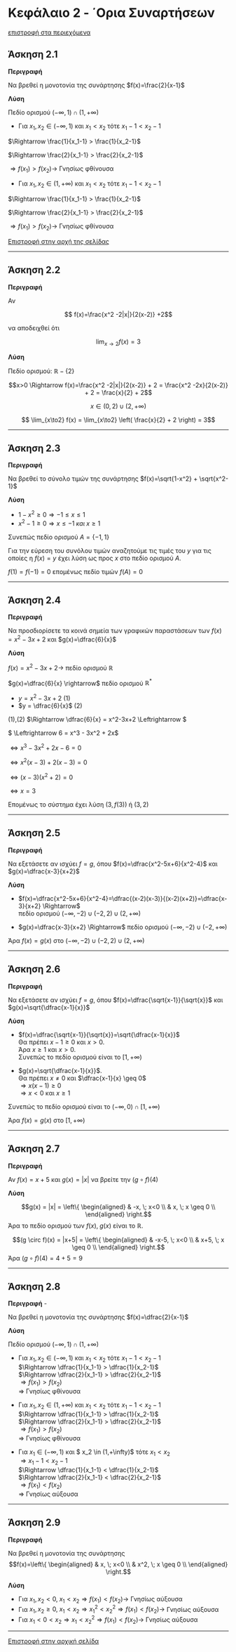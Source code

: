 <script type="text/javascript" charset="utf-8" 
src="https://cdn.mathjax.org/mathjax/latest/MathJax.js?config=TeX-AMS-MML_HTMLorMML,
https://vincenttam.github.io/javascripts/MathJaxLocal.js"></script>

<div id='id-section-2-top'/>

# Κεφάλαιο 2 - ΄Ορια Συναρτήσεων

[επιστροφή στα περιεχόμενα](./README.md)



## Άσκηση 2.1

**Περιγραφή**

Να βρεθεί η μονοτονία της συνάρτησης 
$f(x)=\frac{2}{x-1}$

**Λύση**

Πεδίο ορισμού $(-\infty,1)\cap(1,+\infty)$

* Για $x_1, x_2 \in (-\infty,1)$ και $x_1 < x_2$ τότε 
$x_1 -1 < x_2 -1$ 

$\Rightarrow \frac{1}{x_1-1} > \frac{1}{x_2-1}$

$\Rightarrow \frac{2}{x_1-1} > \frac{2}{x_2-1}$

$\Rightarrow f(x_1)>f(x_2) \rightarrow$ Γνησίως φθίνουσα

* Για $x_1, x_2 \in (1,+\infty)$ και $x_1 < x_2$ τότε 
$x_1 -1 < x_2 -1$ 

$\Rightarrow \frac{1}{x_1-1} > \frac{1}{x_2-1}$

$\Rightarrow \frac{2}{x_1-1} > \frac{2}{x_2-1}$

$\Rightarrow f(x_1)>f(x_2) \rightarrow$ Γνησίως φθίνουσα

[Επιστροφή στην αρχή της σελίδας](#id-section-2-top)

---


## Άσκηση 2.2

**Περιγραφή**

Αν 

$$
f(x)=\frac{x^2 -2|x|}{2(x-2)} +2$$ 

να αποδειχθεί ότι 

$$
\lim_{x\to2} f(x) = 3
$$

**Λύση**

Πεδίο ορισμού: $\mathbb{R}-\{2\}$

$$x>0 \Rightarrow f(x)=\frac{x^2 -2|x|}{2(x-2)} + 2 = \frac{x^2 -2x}{2(x-2)} + 2 = \frac{x}{2} + 2$$

$$x \in (0,2) \cup (2,+\infty)$$ 

$$ \lim_{x\to2} f(x) = \lim_{x\to2} \left( \frac{x}{2} + 2 \right) = 3$$

---

## Άσκηση 2.3

**Περιγραφή**

Να βρεθεί το σύνολο τιμών της συνάρτησης 
$f(x)=\sqrt{1-x^2} + \sqrt{x^2-1}$

**Λύση**

* $1-x^2 \geq 0 \Rightarrow -1 \leq x \leq 1$
* $x^2-1 \geq 0 \Rightarrow x \leq -1 \; \kappa a \iota \; x\geq 1$

Συνεπώς πεδίο ορισμού $A=\{-1,1\}$

Για την εύρεση του συνόλου τιμών αναζητούμε τις τιμές του $y$ για τις οποίες η $f(x)=y$ έχει λύση ως προς $x$ στο πεδίο ορισμού $Α$.

$f(1)=f(-1)=0$ επομένως πεδίο τιμών $f(A)=0$

---

## Άσκηση 2.4

**Περιγραφή**

Να προσδιορίσετε τα κοινά σημεία των γραφικών παραστάσεων των $f(x)=x^2-3x+2$ και $g(x)=\dfrac{6}{x}$

**Λύση**

$f(x)=x^2-3x+2 \rightarrow$ πεδίο ορισμού $\mathbb{R}$

$g(x)=\dfrac{6}{x} \rightarrow$ πεδίο ορισμού $\mathbb{R}^*$

* $y = x^2-3x+2$ (1)
* $y = \dfrac{6}{x}$ (2)
 
(1),(2) $\Rightarrow \dfrac{6}{x} = x^2-3x+2 \Leftrightarrow $

$ \Leftrightarrow 6 = x^3 - 3x^2 + 2x$

$\Leftrightarrow x^3 - 3x^2 + 2x-6=0$

$\Leftrightarrow x^2(x-3) + 2(x-3)=0$

$\Leftrightarrow (x-3)(x^2+2)=0$

$\Leftrightarrow x=3$

Επομένως το σύστημα έχει λύση $(3,f(3))$ ή $(3,2)$ 

---

## Άσκηση 2.5

**Περιγραφή**

Να εξετάσετε αν ισχύει $f=g$, όπου $f(x)=\dfrac{x^2-5x+6}{x^2-4}$ και $g(x)=\dfrac{x-3}{x+2}$

**Λύση**

* $f(x)=\dfrac{x^2-5x+6}{x^2-4}=\dfrac{(x-2)(x-3)}{(x-2)(x+2)}=\dfrac{x-3}{x+2} \Rightarrow$ </br>
πεδίο ορισμού $(-\infty,-2)\cup(-2,2)\cup(2,+\infty)$

* $g(x)=\dfrac{x-3}{x+2} \Rightarrow$ πεδίο ορισμού $(-\infty,-2)\cup(-2,+\infty)$

Άρα $f(x)=g(x)$ στο $(-\infty,-2)\cup(-2,2)\cup(2,+\infty)$

---

## Άσκηση 2.6

**Περιγραφή**

Να εξετάσετε αν ισχύει $f=g$, όπου $f(x)=\dfrac{\sqrt{x-1}}{\sqrt{x}}$ και $g(x)=\sqrt{\dfrac{x-1}{x}}$

**Λύση**


* $f(x)=\dfrac{\sqrt{x-1}}{\sqrt{x}}=\sqrt{\dfrac{x-1}{x}}$ </br>
 Θα πρέπει $x-1 \geq 0$ και $x>0$. </br>
 Άρα $x \geq 1$ και $x>0$. </br>
 Συνεπώς το πεδίο ορισμού είναι το $[1,+\infty)$

* $g(x)=\sqrt{\dfrac{x-1}{x}}$.  </br>
Θα πρέπει $x \neq 0$ και $\dfrac{x-1}{x} \geq 0$ </br>
$\Rightarrow x(x-1) \geq 0$  </br>
$\Rightarrow x<0$ και $x\geq1$

Συνεπώς το πεδίο ορισμού είναι το $(-\infty,0)\cap[1,+\infty)$

Άρα $f(x)=g(x)$ στο $[1,+\infty)$


---

## Άσκηση 2.7

**Περιγραφή**

Αν $f(x)=x+5$ και $g(x)=|x|$ να βρείτε την $(g \circ f)(4)$

**Λύση**

$$g(x) = |x| = 
\left\{ \begin{aligned}
& -x, \; x<0  \\
& x, \; x \geq 0 \\
\end{aligned} \right.$$ 
Άρα το πεδίο ορισμού των $f(x), \; g(x)$ είναι το $\mathbb{R}$.

$$(g \circ f)(x) = |x+5| = 
\left\{ \begin{aligned}
& -x-5, \; x<0  \\
& x+5, \; x \geq 0 \\
\end{aligned} \right.$$ 
Άρα $(g \circ f)(4) = 4+5=9$


---

## Άσκηση 2.8

**Περιγραφή** -

Να βρεθεί η μονοτονία της συνάρτησης $f(x)=\dfrac{2}{x-1}$

**Λύση**

Πεδίο ορισμού $(-\infty,1)\cap(1,+\infty)$

* Για $x_1, x_2 \in (-\infty,1)$ και $x_1 < x_2$ τότε 
$x_1 -1 < x_2 -1$ </br>
$\Rightarrow \dfrac{1}{x_1-1} > \dfrac{1}{x_2-1}$ </br>
$\Rightarrow \dfrac{2}{x_1-1} > \dfrac{2}{x_2-1}$ </br>
$\Rightarrow f(x_1)>f(x_2)$ </br>
$\Rightarrow$ Γνησίως φθίνουσα

* Για $x_1, x_2 \in (1,+\infty)$ και $x_1 < x_2$ τότε 
$x_1 -1 < x_2 -1$ </br>
$\Rightarrow \dfrac{1}{x_1-1} > \dfrac{1}{x_2-1}$ </br>
$\Rightarrow \dfrac{2}{x_1-1} > \dfrac{2}{x_2-1}$ </br>
$\Rightarrow f(x_1)>f(x_2)$ </br>
$\Rightarrow$ Γνησίως φθίνουσα

* Για $x_1 \in (-\infty,1)$ και $ x_2 \in (1,+\infty)$ τότε $x_1 < x_2$ </br>
$\Rightarrow x_1 -1 < x_2 -1$ </br>
$\Rightarrow \dfrac{1}{x_1-1} < \dfrac{1}{x_2-1}$ </br>
$\Rightarrow \dfrac{2}{x_1-1} < \dfrac{2}{x_2-1}$ </br>
$\Rightarrow f(x_1)<f(x_2)$ </br>
$\Rightarrow$ Γνησίως αύξουσα


---

## Άσκηση 2.9

**Περιγραφή**

Να βρεθεί η μονοτονία της συνάρτησης 
$$f(x)=\left\{ \begin{aligned}
& x, \; x<0  \\
& x^2, \; x \geq 0 \\
\end{aligned} \right.$$

**Λύση**


* Για $x_1, x_2 < 0, \; x_1<x_2 \Rightarrow f(x_1) < f(x_2) \rightarrow$ Γνησίως αύξουσα
* Για $x_1, x_2 \geq 0, \; x_1<x_2 \Rightarrow x_1^2 < x_2^2 \Rightarrow f(x_1) < f(x_2) \rightarrow$ Γνησίως αύξουσα
* Για $x_1 < 0 < x_2 \Rightarrow x_1 < x_2^2 \Rightarrow f(x_1) < f(x_2) \rightarrow$ Γνησίως αύξουσα


---

[Επιστροφή στην αρχική σελίδα](./README.md)